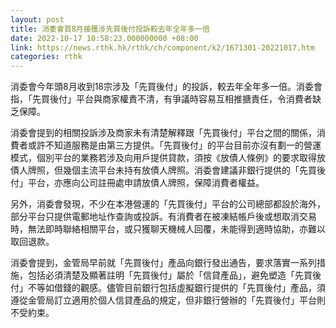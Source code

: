 ```yaml
---
layout: post
title: 消委會首8月接獲涉先買後付投訴較去年全年多一倍　
date: 2022-10-17 10:58:23.000000000 +08:00
link: https://news.rthk.hk/rthk/ch/component/k2/1671301-20221017.htm
categories: rthk
---
```


消委會今年頭8月收到18宗涉及「先買後付」的投訴，較去年全年多一倍。消委會指，「先買後付」平台與商家權責不清，有爭議時容易互相推搪責任，令消費者缺乏保障。

消委會提到的相關投訴涉及商家未有清楚解釋跟「先買後付」平台之間的關係，消費者或許不知道服務是由第三方提供。「先買後付」的平台目前亦沒有劃一的營運模式，個別平台的業務若涉及向用戶提供貸款，須按《放債人條例》的要求取得放債人牌照，但幾個主流平台未持有放債人牌照。消委會建議非銀行提供的「先買後付」平台，亦應向公司註冊處申請放債人牌照，保障消費者權益。

另外，消委會發現，不少在本港營運的「先買後付」平台的公司總部都設於海外，部分平台只提供電郵地址作查詢或投訴。有消費者在被凍結帳戶後或想取消交易時，無法即時聯絡相關平台，或只獲聊天機械人回覆，未能得到適時協助，亦難以取回退款。

消委會提到，金管局早前就「先買後付」產品向銀行發出通告，要求落實一系列措施，包括必須清楚及顯著註明「先買後付」屬於「信貸產品」，避免塑造「先買後付」不等如借錢的觀感。儘管目前銀行包括虛擬銀行提供的「先買後付」產品，須遵從金管局訂立適用於個人信貸產品的規定，但非銀行營辦的「先買後付」平台則不受約束。
